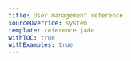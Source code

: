 ```yaml
---
title: User management reference
sourceOverride: system
template: reference.jade
withTOC: true
withExamples: true
---
```


